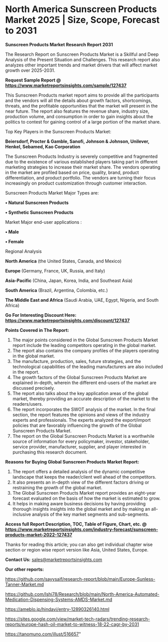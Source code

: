 # North America Sunscreen Products Market 2025 | Size, Scope, Forecast to 2031

<strong>Sunscreen Products Market Research Report 2031</strong>

The Research Report on Sunscreen Products Market is a Skillful and Deep Analysis of the Present Situation and Challenges. This research report also analyzes other important trends and market drivers that will affect market growth over 2025-2031.

<strong>Request Sample Report @ <a href=https://www.marketreportsinsights.com/sample/127437>https://www.marketreportsinsights.com/sample/127437</a></strong>

This Sunscreen Products market report aims to provide all the participants and the vendors will all the details about growth factors, shortcomings, threats, and the profitable opportunities that the market will present in the near future. The report also features the revenue share, industry size, production volume, and consumption in order to gain insights about the politics to contest for gaining control of a large portion of the market share.

Top Key Players in the Sunscreen Products Market:

<strong>Beiersdorf, Procter & Gamble, Sanofi, Johnson & Johnson, Unilever, Henkel, Sebamed, Kao Corporation</strong>

The Sunscreen Products Industry is severely competitive and fragmented due to the existence of various established players taking part in different marketing strategies to increase their market share. The vendors operating in the market are profiled based on price, quality, brand, product differentiation, and product portfolio. The vendors are turning their focus increasingly on product customization through customer interaction.

Sunscreen Products Market Major Types are:

<strong>• Natural Sunscreen Products

• Synthetic Sunscreen Products</strong>

Market Major end-user applications :

<strong>• Male

• Female</strong>

Regional Analysis

</u><strong><b>North America</b></strong> (the United States, Canada, and Mexico)

<strong><b>Europe </b></strong>(Germany, France, UK, Russia, and Italy)

<strong><b>Asia-Pacific</b></strong> (China, Japan, Korea, India, and Southeast Asia)

<strong><b>South America</b></strong> (Brazil, Argentina, Colombia, etc.)

<strong><b>The Middle East and Africa</b></strong> (Saudi Arabia, UAE, Egypt, Nigeria, and South Africa)

<strong>Go For Interesting Discount Here: <a href=https://www.marketreportsinsights.com/discount/127437>https://www.marketreportsinsights.com/discount/127437</a></strong>

<strong>Points Covered in The Report:</strong>
<ol>
  <li>The major points considered in the Global Sunscreen Products Market report include the leading competitors operating in the global market.</li>
  <li>The report also contains the company profiles of the players operating in the global market.</li>
  <li>The manufacture, production, sales, future strategies, and the technological capabilities of the leading manufacturers are also included in the report.</li>
  <li>The growth factors of the Global Sunscreen Products Market are explained in-depth, wherein the different end-users of the market are discussed precisely.</li>
  <li>The report also talks about the key application areas of the global market, thereby providing an accurate description of the market to the readers/users.</li>
  <li>The report incorporates the SWOT analysis of the market. In the final section, the report features the opinions and views of the industry experts and professionals. The experts analyzed the export/import policies that are favorably influencing the growth of the Global Sunscreen Products Market.</li>
  <li>The report on the Global Sunscreen Products Market is a worthwhile source of information for every policymaker, investor, stakeholder, service provider, manufacturer, supplier, and player interested in purchasing this research document.</li>
</ol>
<strong>Reasons for Buying Global Sunscreen Products Market Report:</strong>

<ol>
  <li>The report offers a detailed analysis of the dynamic competitive landscape that keeps the reader/client well ahead of the competitors.</li>
  <li>It also presents an in-depth view of the different factors driving or restraining the growth of the global market.</li>
  <li>The Global Sunscreen Products Market report provides an eight-year forecast evaluated on the basis of how the market is estimated to grow.</li>
  <li>It helps in making aware business decisions by having providing thorough insights insights into the global market and by making an all-inclusive analysis of the key market segments and sub-segments.</li>
</ol>
<strong>Access full Report Description, TOC, Table of Figure, Chart, etc. @ <a href=https://www.marketreportsinsights.com/industry-forecast/sunscreen-products-market-2022-127437>https://www.marketreportsinsights.com/industry-forecast/sunscreen-products-market-2022-127437</a></strong>


Thanks for reading this article; you can also get individual chapter wise section or region wise report version like Asia, United States, Europe.

<strong>Contact Us:</strong>
sales@marketreportsinsights.com

<strong>Our other reports:</strong>

<a href=https://github.com/sayysaif/research-report/blob/main/Europe-Sunless-Tanner-Market.md>https://github.com/sayysaif/research-report/blob/main/Europe-Sunless-Tanner-Market.md</a>

<a href=https://github.com/Ishi78/Research/blob/main/North-America-Automated-Medication-Dispensing-Systems-AMDS-Market.md>https://github.com/Ishi78/Research/blob/main/North-America-Automated-Medication-Dispensing-Systems-AMDS-Market.md</a>

<a href=https://ameblo.jp/hindavi/entry-12890326140.html>https://ameblo.jp/hindavi/entry-12890326140.html</a>

<a href=https://sites.google.com/view/market-tech-radars/trending-research-reports/europe-hash-oil-market-to-witness-18-22-cagr-by-2031>https://sites.google.com/view/market-tech-radars/trending-research-reports/europe-hash-oil-market-to-witness-18-22-cagr-by-2031</a>

<a href=https://tanomuno.com/illust/516657>https://tanomuno.com/illust/516657</a>"
